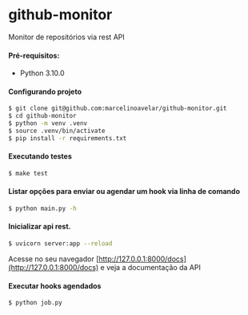 # github-monitor
Monitor de repositórios via rest API

#### Pré-requisitos:	
* Python 3.10.0

#### Configurando projeto
```bash
$ git clone git@github.com:marcelinoavelar/github-monitor.git
$ cd github-monitor
$ python -m venv .venv
$ source .venv/bin/activate
$ pip install -r requirements.txt
``` 

#### Executando testes
```bash
$ make test
``` 

#### Listar opções para enviar ou agendar um hook via linha de comando
```bash
$ python main.py -h
``` 

#### Inicializar api rest.
```bash
$ uvicorn server:app --reload
``` 
Acesse no seu navegador [http://127.0.0.1:8000/docs](http://127.0.0.1:8000/docs) e veja a documentação da API

#### Executar hooks agendados
```bash
$ python job.py
``` 